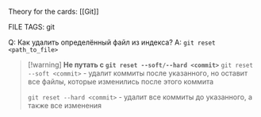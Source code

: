 
Theory for the cards: [[Git]]

FILE TAGS: git

Q: Как удалить определённый файл из индекса?
A: `git reset <path_to_file>`
> [!warning] **Не путать с `git reset --soft/--hard <commit>`**
> `git reset --soft <commit>` - удалит коммиты после указанного, но оставит все файлы, которые изменились после этого коммита
> 
> `git reset --hard <commit>` - удалит все коммиты до указанного, а также все изменения
